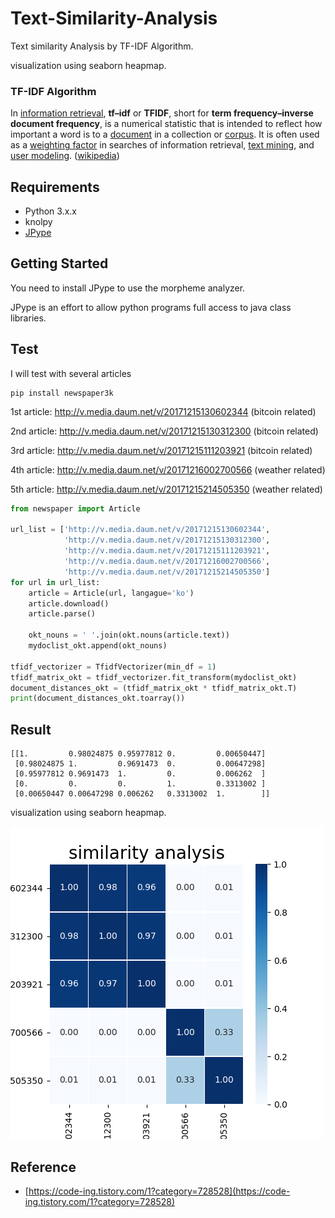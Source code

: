 # Text-Similarity-Analysis

Text similarity Analysis by TF-IDF Algorithm.

visualization using seaborn heapmap.

### TF-IDF Algorithm

In [information retrieval](https://en.wikipedia.org/wiki/Information_retrieval), **tf–idf** or **TFIDF**, short for **term frequency–inverse document frequency**, is a numerical statistic that is intended to reflect how important a word is to a [document](https://en.wikipedia.org/wiki/Document) in a collection or [corpus](https://en.wikipedia.org/wiki/Text_corpus). It is often used as a [weighting factor](https://en.wikipedia.org/wiki/Weighting_factor) in searches of information retrieval, [text mining](https://en.wikipedia.org/wiki/Text_mining), and [user modeling](https://en.wikipedia.org/wiki/User_modeling). ([wikipedia](https://en.wikipedia.org/wiki/Tf%E2%80%93idf))

## Requirements

- Python 3.x.x
- knolpy
- [JPype](http://konlpy-ko.readthedocs.io/ko/v0.4.3/install/#id2)

## Getting Started

You need to install JPype to use the morpheme analyzer.

JPype is an effort to allow python programs full access to java class
libraries. 

## Test

I will test with several articles

```shell
pip install newspaper3k
```

1st article: http://v.media.daum.net/v/20171215130602344 (bitcoin related)

2nd article: http://v.media.daum.net/v/20171215130312300 (bitcoin related)

3rd article: http://v.media.daum.net/v/20171215111203921 (bitcoin related)

4th article: http://v.media.daum.net/v/20171216002700566 (weather related)

5th article: http://v.media.daum.net/v/20171215214505350 (weather related)

```python
from newspaper import Article

url_list = ['http://v.media.daum.net/v/20171215130602344',
            'http://v.media.daum.net/v/20171215130312300',
            'http://v.media.daum.net/v/20171215111203921',
            'http://v.media.daum.net/v/20171216002700566',
            'http://v.media.daum.net/v/20171215214505350']
for url in url_list:
    article = Article(url, langague='ko')
    article.download()
    article.parse()

    okt_nouns = ' '.join(okt.nouns(article.text))
    mydoclist_okt.append(okt_nouns)
    
tfidf_vectorizer = TfidfVectorizer(min_df = 1)
tfidf_matrix_okt = tfidf_vectorizer.fit_transform(mydoclist_okt)
document_distances_okt = (tfidf_matrix_okt * tfidf_matrix_okt.T)
print(document_distances_okt.toarray())
```

## Result

```shell
[[1.         0.98024875 0.95977812 0.         0.00650447]
 [0.98024875 1.         0.9691473  0.         0.00647298]
 [0.95977812 0.9691473  1.         0.         0.006262  ]
 [0.         0.         0.         1.         0.3313002 ]
 [0.00650447 0.00647298 0.006262   0.3313002  1.        ]]
```

visualization using seaborn heapmap.

<img src="./resource/result.png"/>

## Reference

* [https://code-ing.tistory.com/1?category=728528](https://code-ing.tistory.com/1?category=728528)